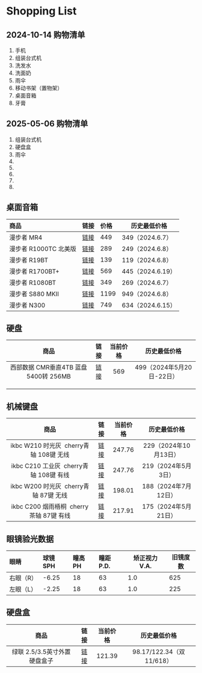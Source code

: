 # Shopping List

## 2024-10-14 购物清单

1. 手机
2. 组装台式机
3. 洗发水
4. 洗面奶
5. 雨伞
6. 移动书架（置物架）
7. 桌面音箱
8. 牙膏


## 2025-05-06 购物清单

1. 组装台式机
2. 硬盘盒
3. 雨伞
4. 
5. 
6. 
7. 
8. 

## 桌面音箱


|商品 |链接|价格 |历史最低价格|
|:-----|:-----|:-----|---|
|漫步者 MR4 |[链接](https://item.jd.com/100012648489.html)|449|349（2024.6.7）|
|漫步者 R1000TC 北美版|[链接](https://item.jd.com/101666.html)|289|249（2024.6.8） |
|漫步者 R19BT |[链接](https://item.jd.com/100032447450.html) |139|119（2024.6.8） |
|漫步者 R1700BT+|[链接](https://item.jd.com/100054272518.html)|569 |445（2024.6.19） |
|漫步者 R1080BT|[链接](https://item.jd.com/100004712418.html)|349|269（2024.6.7）|
|漫步者 S880 MKII|[链接](https://item.jd.com/100101301351.html) |1199|949（2024.6.8）|
|漫步者 N300|[链接](https://item.jd.com/100112222846.html)|749|634（2024.6.15）|

## 硬盘

|商品 |链接|当前价格 |历史最低价格|
|:-:|:-:|:-:|:-:|
|西部数据 CMR垂直4TB 蓝盘 5400转 256MB |[链接](https://item.jd.com/100048251752.html)|569|499（2024年5月20日-22日）|
|  |  |  |  |
|  |  |  |  |
|  |  |  |  


## 机械键盘

|商品|链接|当前价格|历史最低价格|
|:-:|:-:|:-:|:-:|
|ikbc W210 时光灰  cherry青轴 108键 无线 |[链接](https://item.jd.com/100080384608.html#)|247.76|229（2024年10月13日）|
|ikbc C210 工业灰  cherry青轴 108键 有线|[链接](https://item.jd.com/100040795835.html#) |247.76 |219（2024年5月3日）|
|ikbc W200 时光灰  cherry青轴 87键 无线 |[链接](https://item.jd.com/100040795901.html#) |198.01|188（2024年7月12日）|
|ikbc C200 烟雨梧桐  cherry茶轴 87键 有线|[链接](https://item.jd.com/100040795855.html)|217.91|175（2024年5月21日）|

## 眼镜验光数据

|眼睛|球镜SPH|瞳高PH|瞳距P.D.|矫正视力V.A.|旧镜度数|
|:-----|:-----|:-----|:-----|---|---|
|右眼（R）|-6.25|18|63|1.0|625|
|左眼（L）|-2.25|18|63|1.0|225|



## 硬盘盒

|商品|链接|当前价格|历史最低价格|
|:-:|:-:|:-:|:-:|
|绿联 2.5/3.5英寸外置硬盘盒子|[链接](https://item.jd.com/100044893055.html#)|121.39|98.17/122.34（双11/618）|
